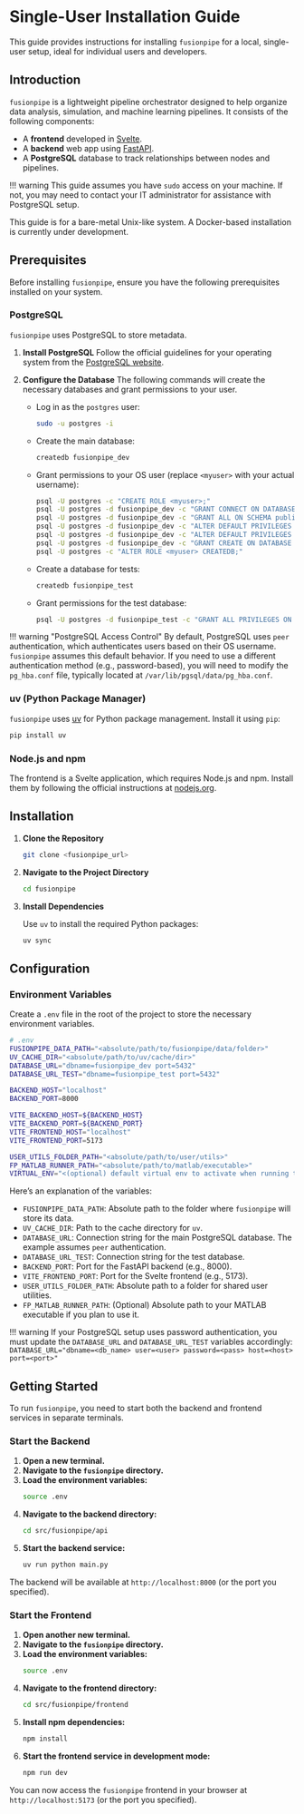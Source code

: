 # Single-User Installation Guide

This guide provides instructions for installing `fusionpipe` for a local, single-user setup, ideal for individual users and developers.

## Introduction

`fusionpipe` is a lightweight pipeline orchestrator designed to help organize data analysis, simulation, and machine learning pipelines. It consists of the following components:

-   A **frontend** developed in [Svelte](https://svelte.dev/).
-   A **backend** web app using [FastAPI](https://fastapi.tiangolo.com/).
-   A **PostgreSQL** database to track relationships between nodes and pipelines.

!!! warning
    This guide assumes you have `sudo` access on your machine. If not, you may need to contact your IT administrator for assistance with PostgreSQL setup.

This guide is for a bare-metal Unix-like system. A Docker-based installation is currently under development.

## Prerequisites

Before installing `fusionpipe`, ensure you have the following prerequisites installed on your system.

### PostgreSQL

`fusionpipe` uses PostgreSQL to store metadata.

1.  **Install PostgreSQL**
    Follow the official guidelines for your operating system from the [PostgreSQL website](https://www.postgresql.org/download/).

2.  **Configure the Database**
    The following commands will create the necessary databases and grant permissions to your user.

    -   Log in as the `postgres` user:
        ```bash
        sudo -u postgres -i
        ```

    -   Create the main database:
        ```bash
        createdb fusionpipe_dev
        ```

    -   Grant permissions to your OS user (replace `<myuser>` with your actual username):
        ```bash
        psql -U postgres -c "CREATE ROLE <myuser>;"
        psql -U postgres -d fusionpipe_dev -c "GRANT CONNECT ON DATABASE fusionpipe_dev TO <myuser>;"
        psql -U postgres -d fusionpipe_dev -c "GRANT ALL ON SCHEMA public TO <myuser>;"
        psql -U postgres -d fusionpipe_dev -c "ALTER DEFAULT PRIVILEGES IN SCHEMA public GRANT ALL ON TABLES TO <myuser>;"
        psql -U postgres -d fusionpipe_dev -c "ALTER DEFAULT PRIVILEGES IN SCHEMA public GRANT ALL ON SEQUENCES TO <myuser>;"
        psql -U postgres -d fusionpipe_dev -c "GRANT CREATE ON DATABASE fusionpipe_dev TO <myuser>;"
        psql -U postgres -c "ALTER ROLE <myuser> CREATEDB;"
        ```

    -   Create a database for tests:
        ```bash
        createdb fusionpipe_test
        ```

    -   Grant permissions for the test database:
        ```bash
        psql -U postgres -d fusionpipe_test -c "GRANT ALL PRIVILEGES ON DATABASE fusionpipe_test TO <myuser>;"
        ```

!!! warning "PostgreSQL Access Control"
    By default, PostgreSQL uses `peer` authentication, which authenticates users based on their OS username. `fusionpipe` assumes this default behavior. If you need to use a different authentication method (e.g., password-based), you will need to modify the `pg_hba.conf` file, typically located at `/var/lib/pgsql/data/pg_hba.conf`.

### uv (Python Package Manager)

`fusionpipe` uses [uv](https://docs.astral.sh/uv/) for Python package management. Install it using `pip`:
```bash
pip install uv
```

### Node.js and npm

The frontend is a Svelte application, which requires Node.js and npm. Install them by following the official instructions at [nodejs.org](https://nodejs.org/).

## Installation

1.  **Clone the Repository**
    ```bash
    git clone <fusionpipe_url>
    ```

2.  **Navigate to the Project Directory**
    ```bash
    cd fusionpipe
    ```

3.  **Install Dependencies**

    Use `uv` to install the required Python packages:
    ```bash
    uv sync
    ```

## Configuration

### Environment Variables

Create a `.env` file in the root of the project to store the necessary environment variables.

```bash
# .env
FUSIONPIPE_DATA_PATH="<absolute/path/to/fusionpipe/data/folder>"
UV_CACHE_DIR="<absolute/path/to/uv/cache/dir>"
DATABASE_URL="dbname=fusionpipe_dev port=5432"
DATABASE_URL_TEST="dbname=fusionpipe_test port=5432"

BACKEND_HOST="localhost"
BACKEND_PORT=8000

VITE_BACKEND_HOST=${BACKEND_HOST}
VITE_BACKEND_PORT=${BACKEND_PORT}
VITE_FRONTEND_HOST="localhost"
VITE_FRONTEND_PORT=5173

USER_UTILS_FOLDER_PATH="<absolute/path/to/user/utils>"
FP_MATLAB_RUNNER_PATH="<absolute/path/to/matlab/executable>"
VIRTUAL_ENV="<(optional) default virtual env to activate when running the backend>"
```

Here’s an explanation of the variables:

-   `FUSIONPIPE_DATA_PATH`: Absolute path to the folder where `fusionpipe` will store its data.
-   `UV_CACHE_DIR`: Path to the cache directory for `uv`.
-   `DATABASE_URL`: Connection string for the main PostgreSQL database. The example assumes `peer` authentication.
-   `DATABASE_URL_TEST`: Connection string for the test database.
-   `BACKEND_PORT`: Port for the FastAPI backend (e.g., 8000).
-   `VITE_FRONTEND_PORT`: Port for the Svelte frontend (e.g., 5173).
-   `USER_UTILS_FOLDER_PATH`: Absolute path to a folder for shared user utilities.
-   `FP_MATLAB_RUNNER_PATH`: (Optional) Absolute path to your MATLAB executable if you plan to use it.

!!! warning
    If your PostgreSQL setup uses password authentication, you must update the `DATABASE_URL` and `DATABASE_URL_TEST` variables accordingly:
    `DATABASE_URL="dbname=<db_name> user=<user> password=<pass> host=<host> port=<port>"`

## Getting Started

To run `fusionpipe`, you need to start both the backend and frontend services in separate terminals.

### Start the Backend

1.  **Open a new terminal.**
2.  **Navigate to the `fusionpipe` directory.**
3.  **Load the environment variables:**
    ```bash
    source .env
    ```
4.  **Navigate to the backend directory:**
    ```bash
    cd src/fusionpipe/api
    ```
5.  **Start the backend service:**
    ```bash
    uv run python main.py
    ```
The backend will be available at `http://localhost:8000` (or the port you specified).

### Start the Frontend

1.  **Open another new terminal.**
2.  **Navigate to the `fusionpipe` directory.**
3.  **Load the environment variables:**
    ```bash
    source .env
    ```
4.  **Navigate to the frontend directory:**
    ```bash
    cd src/fusionpipe/frontend
    ```
5.  **Install npm dependencies:**
    ```bash
    npm install
    ```
6.  **Start the frontend service in development mode:**
    ```bash
    npm run dev
    ```

You can now access the `fusionpipe` frontend in your browser at `http://localhost:5173` (or the port you specified).